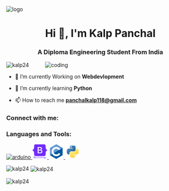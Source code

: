 ![logo](https://mir-s3-cdn-cf.behance.net/project_modules/max_1200/79731568097599.5b50bca477735.jpg)
<h1 align="center">Hi 👋, I'm Kalp Panchal</h1>
<h3 align="center">A Diploma Engineering Student From India</h3>
<img align="right" alt="coding" width="400" src="https://i.pinimg.com/originals/81/17/8b/81178b47a8598f0c81c4799f2cdd4057.gif"
<p align="left"> <img src="https://komarev.com/ghpvc/?username=kalp24&label=Profile%20views&color=0e75b6&style=flat" alt="kalp24" /> </p>

- 🔭 I’m currently Working on **Webdevlopment**

- 🌱 I’m currently learning **Python**

- 📫 How to reach me **panchalkalp118@gmail.com**

<h3 align="left">Connect with me:</h3>
<p align="left">
</p>

<h3 align="left">Languages and Tools:</h3>
<p align="left"> <a href="https://www.arduino.cc/" target="_blank" rel="noreferrer"> <img src="https://cdn.worldvectorlogo.com/logos/arduino-1.svg" alt="arduino" width="40" height="40"/> </a> <a href="https://getbootstrap.com" target="_blank" rel="noreferrer"> <img src="https://raw.githubusercontent.com/devicons/devicon/master/icons/bootstrap/bootstrap-plain-wordmark.svg" alt="bootstrap" width="40" height="40"/> </a> <a href="https://www.cprogramming.com/" target="_blank" rel="noreferrer"> <img src="https://raw.githubusercontent.com/devicons/devicon/master/icons/c/c-original.svg" alt="c" width="40" height="40"/> </a> <a href="https://www.python.org" target="_blank" rel="noreferrer"> <img src="https://raw.githubusercontent.com/devicons/devicon/master/icons/python/python-original.svg" alt="python" width="40" height="40"/> </a> </p>

<p><img align="left" src="https://github-readme-stats.vercel.app/api/top-langs?username=kalp24&show_icons=true&locale=en&layout=compact" alt="kalp24" /></p>

<p>&nbsp;<img align="center" src="https://github-readme-stats.vercel.app/api?username=kalp24&show_icons=true&locale=en" alt="kalp24" /></p>

<p><img align="center" src="https://github-readme-streak-stats.herokuapp.com/?user=kalp24&" alt="kalp24" /></p>
